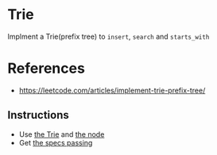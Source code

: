 # Trie
Implment a Trie(prefix tree) to `insert`, `search`
and `starts_with`

# References
* https://leetcode.com/articles/implement-trie-prefix-tree/


## Instructions
* Use [the Trie](./lib/trie/trie.rb) and [the node](./lib/trie/node.rb)
* Get [the specs passing](./spec/trie_spec.rb)
    
